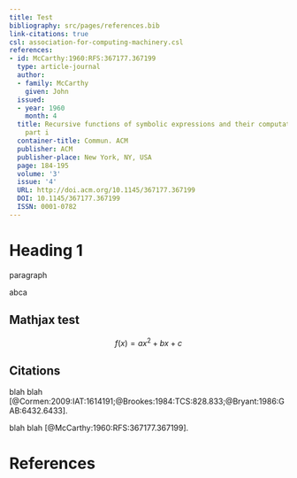```yaml
---
title: Test
bibliography: src/pages/references.bib
link-citations: true
csl: association-for-computing-machinery.csl
references:
- id: McCarthy:1960:RFS:367177.367199
  type: article-journal
  author:
  - family: McCarthy
    given: John
  issued:
  - year: 1960
    month: 4
  title: Recursive functions of symbolic expressions and their computation by machine,
    part i
  container-title: Commun. ACM
  publisher: ACM
  publisher-place: New York, NY, USA
  page: 184-195
  volume: '3'
  issue: '4'
  URL: http://doi.acm.org/10.1145/367177.367199
  DOI: 10.1145/367177.367199
  ISSN: 0001-0782
---
```


# Heading 1

paragraph

abca

## Mathjax test

$$f(x) = ax^2 + bx + c$$


## Citations

blah blah [@Cormen:2009:IAT:1614191;@Brookes:1984:TCS:828.833;@Bryant:1986:GAB:6432.6433].

blah blah [@McCarthy:1960:RFS:367177.367199].

# References

